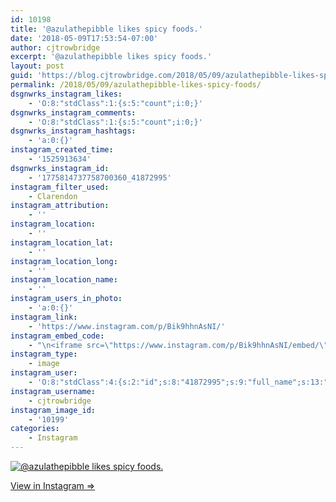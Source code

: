 ```yaml
---
id: 10198
title: '@azulathepibble likes spicy foods.'
date: '2018-05-09T17:53:54-07:00'
author: cjtrowbridge
excerpt: '@azulathepibble likes spicy foods.'
layout: post
guid: 'https://blog.cjtrowbridge.com/2018/05/09/azulathepibble-likes-spicy-foods/'
permalink: /2018/05/09/azulathepibble-likes-spicy-foods/
dsgnwrks_instagram_likes:
    - 'O:8:"stdClass":1:{s:5:"count";i:0;}'
dsgnwrks_instagram_comments:
    - 'O:8:"stdClass":1:{s:5:"count";i:0;}'
dsgnwrks_instagram_hashtags:
    - 'a:0:{}'
instagram_created_time:
    - '1525913634'
dsgnwrks_instagram_id:
    - '1775814737758700360_41872995'
instagram_filter_used:
    - Clarendon
instagram_attribution:
    - ''
instagram_location:
    - ''
instagram_location_lat:
    - ''
instagram_location_long:
    - ''
instagram_location_name:
    - ''
instagram_users_in_photo:
    - 'a:0:{}'
instagram_link:
    - 'https://www.instagram.com/p/Bik9hhnAsNI/'
instagram_embed_code:
    - "\n<iframe src=\"https://www.instagram.com/p/Bik9hhnAsNI/embed/\" width=\"612\" height=\"710\" frameborder=\"0\" scrolling=\"no\" allowtransparency=\"true\" class=\"insta-image-embed\"></iframe>\n"
instagram_type:
    - image
instagram_user:
    - 'O:8:"stdClass":4:{s:2:"id";s:8:"41872995";s:9:"full_name";s:13:"CJ Trowbridge";s:15:"profile_picture";s:141:"https://scontent.cdninstagram.com/vp/f708ff53c279f1837541e07836a542d3/5B912C1C/t51.2885-19/s150x150/13724650_1188772791164794_142557231_a.jpg";s:8:"username";s:12:"cjtrowbridge";}'
instagram_username:
    - cjtrowbridge
instagram_image_id:
    - '10199'
categories:
    - Instagram
---
```


[![@azulathepibble likes spicy foods.](https://blog.cjtrowbridge.com/wp-content/uploads/2018/05/1525913634-1-1.jpg)](https://www.instagram.com/p/Bik9hhnAsNI/)

[View in Instagram ⇒](https://www.instagram.com/p/Bik9hhnAsNI/)